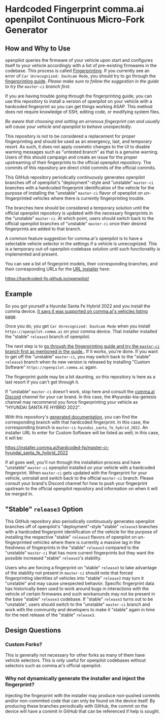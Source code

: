 # Hardcoded Fingerprint comma.ai openpilot Continuous Micro-Fork Generator

## How and Why to Use

openpilot queries the firmware of your vehicle upon start and configures itself to your vehicle accordingly with a list of pre-existing firmwares in the codebase. This process is called [Fingerprinting](https://github.com/commaai/openpilot/wiki/Fingerprinting). If you currently see an error of `Car Unrecognized: Dashcam Mode`, you should try to go through the [fingerprinting guide](https://github.com/commaai/openpilot/wiki/Fingerprinting). *Please make sure to follow the suggestion in the guide to try the `master-ci` branch first.*

If you are having trouble going through the fingerprinting guide, you can use this repository to install a version of openpilot on your vehicle with a hardcoded fingerprint so you can get things working ASAP. This method does not require knowledge of SSH, editing code, or modifying system files.

_Be aware that choosing and setting an erronous fingerprint can and usually will cause your vehicle and openpilot to behave unexpectedly_.

This repository is not to be considered a replacement for proper fingerprinting and should be used as an emergency, last, and temporary resort. As such, it does not apply cosmetic changes to the UI to disable warning messages such as "untested branch" as that is a genuine warning. Users of this should campaign and create an issue for the proper upstreaming of their fingerprints to the official openpilot repository. The commits of this repository are direct child commits of the official commits.

This GitHub repository periodically continuously generates openpilot branches off of openpilot's "deployment"-style and "unstable" `master-ci` branches with a hardcoded fingerprint identification of the vehicle for the purpose of installing the "unstable" `master-ci` flavor of openpilot on un-fingerprinted vehicles where there is currently fingerprinting trouble.

The branches here should be considered a temporary solution until the official openpilot repository is updated with the necessary fingerprints in the "unstable" `master-ci`. At which point, users should switch back to the official openpilot branches of "unstable" `master-ci` once their desired fingerprints are added to that branch.

A common feature suggestion for comma.ai's openpilot is to have a selectable vehicle selector in the settings if a vehicle is unrecognized. This is a temporary out-of-openpilot-codebase solution until such functionality is implemented and present.

You can see a list of fingerprint models, their corresponding branches, and their corresponding URLs for the [URL installer](https://github.com/commaai/openpilot/wiki/Forks#url-installers-at-installation-screen) here:

https://hardcoded-fp.github.io/openpilot/

## Example

So you got yourself a Hyundai Santa Fe Hybrid 2022 and you install the comma device. [It says it was supported on comma.ai's vehicles listing page](https://comma.ai/vehicles).

Once you do, you get `Car Unrecognized: Dashcam Mode` when you install `https://openpilot.comma.ai` on your comma device. That installer installed the "stable" `release3` branch of openpilot.

The next step is to [go through the fingerprinting guide and try the `master-ci` branch first as mentioned in the guide.](https://github.com/commaai/openpilot/wiki/Fingerprinting). If it works, you're done. If you want to get off the "unstable" `master-ci`, you may switch back to the "stable" `release3` branch when its new version is released by installing "Custom Software" `https://openpilot.comma.ai` again.

The fingerprint guide may be a bit daunting, so this repository is here as a last resort if you can't get through it.

If "unstable" `master-ci` doesn't work, stop here and consult the [comma.ai Discord](https://discord.comma.ai) channel for your car brand. In this case, the #hyundai-kia-genesis channel may recommend you force fingerprinting your vehicle as "HYUNDAI SANTA FE HYBRID 2022".

With this repository's [generated documentation](https://hardcoded-fp.github.io/openpilot/), you can find the corresponding branch with that hardcoded fingerprint. In this case, the corresponding branch is `master-ci-hyundai_santa_fe_hybrid_2022`. An installer URL to enter for Custom Software will be listed as well; in this case, it will be:

https://installer.comma.ai/hardcoded-fp/master-ci-hyundai_santa_fe_hybrid_2022

If all goes well, you'll run through the installation process and have "unstable" `master-ci` openpilot installed on your vehicle with a hardcoded fingerprint. When `master-ci` gets updated with the fingerprint for your vehicle, uninstall and switch back to the official `master-ci` branch. Please consult your brand's Discord channel for how to push your fingerprint upstream to the official openpilot repository and information on when it will be merged in.

## "Stable" `release3` Option

This GitHub repository also periodically continuously generates openpilot branches off of openpilot's "deployment"-style "stable" `release3` branches with a hardcoded fingerprint identification of the vehicle for the purpose of installing the respective "stable" `release3` flavors of openpilot on un-fingerprinted vehicles where there is currently a massive lag in the freshness of fingerprints in the "stable" `release3` compared to the "unstable" `master-ci` that has more current fingerprints but they want the possible increased "stable" `release3`'s stability.

Users who are forcing a fingerprint on "stable" `release3` to take advantage of the stability not present in `master-ci` should note that forced fingerprinting identities of vehicles into "stable" `release3` may turn it "unstable" and may cause unexpected behavior. Specific fingerprint data has historically been used to work around bugs in interactions with the vehicle of certain firmwares and such workarounds may not be present in the base "stable" `release3` codebase. If "stable" `release3` turns out to be "unstable", users should switch to the "unstable" `master-ci` branch and work with the community and developers to make it "stable" again in time for the next release of the "stable" `release3`.

## Design Questions

### Custom Forks?

This is generally not necessary for other forks as many of them have vehicle selectors. This is only useful for openpilot codebases without selectors such as comma.ai's official openpilot.

### Why not dynamically generate the installer and inject the fingerprint?

Injecting the fingerprint with the installer may produce non-pushed commits and/or non-commited code that can only be found on the device itself. By producing these branches periodically with GitHub, the commit on the device will have a commit in GitHub that can be referenced if help is sought.
